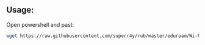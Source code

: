 Usage:
------

Open powershell and past:
```sh
wget https://raw.githubusercontent.com/superr4y/rub/master/eduroam/Wi-Fi-eduroam.xml -OutFile Wi-Fi-eduroam.xml; wget https://raw.githubusercontent.com/superr4y/rub/master/eduroam/eduroam_win8_1.bat -OutFile eduroam_win8_1.bat; .\eduroam_win8_1.bat
```